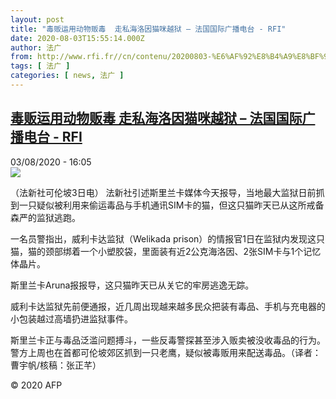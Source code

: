 ```yaml
---
layout: post
title: "毒贩运用动物贩毒  走私海洛因猫咪越狱 – 法国国际广播电台 - RFI"
date: 2020-08-03T15:55:14.000Z
author: 法广
from: http://www.rfi.fr//cn/contenu/20200803-%E6%AF%92%E8%B4%A9%E8%BF%90%E7%94%A8%E5%8A%A8%E7%89%A9%E8%B4%A9%E6%AF%92-%E8%B5%B0%E7%A7%81%E6%B5%B7%E6%B4%9B%E5%9B%A0%E7%8C%AB%E5%92%AA%E8%B6%8A%E7%8B%B1
tags: [ 法广 ]
categories: [ news, 法广 ]
---
```

<!--1596470114000-->
[毒贩运用动物贩毒  走私海洛因猫咪越狱 – 法国国际广播电台 - RFI](http://www.rfi.fr//cn/contenu/20200803-%E6%AF%92%E8%B4%A9%E8%BF%90%E7%94%A8%E5%8A%A8%E7%89%A9%E8%B4%A9%E6%AF%92-%E8%B5%B0%E7%A7%81%E6%B5%B7%E6%B4%9B%E5%9B%A0%E7%8C%AB%E5%92%AA%E8%B6%8A%E7%8B%B1)
------

<div>
<div>03/08/2020 - 16:05</div><img src="https://s.rfi.fr/media/display/6edc1b9a-d597-11ea-a283-005056bf87d6/w:310/p:16x9/int0014b.200803220502.jpg"><div class="t-content__body u-clearfix"><div class="m-interstitial"></div><p>（法新社可伦坡3日电）    法新社引述斯里兰卡媒体今天报导，当地最大监狱日前抓到一只疑似被利用来偷运毒品与手机通讯SIM卡的猫，但这只猫昨天已从这所戒备森严的监狱逃跑。</p><p>    一名员警指出，威利卡达监狱（Welikada prison）的情报官1日在监狱内发现这只猫，猫的颈部绑着一个小塑胶袋，里面装有近2公克海洛因、2张SIM卡与1个记忆体晶片。</p><p>    斯里兰卡Aruna报报导，这只猫昨天已从关它的牢房逃逸无踪。</p><p>    威利卡达监狱先前便通报，近几周出现越来越多民众把装有毒品、手机与充电器的小包装越过高墙扔进监狱事件。</p><p>    斯里兰卡正与毒品泛滥问题搏斗，一些反毒警探甚至涉入贩卖被没收毒品的行为。警方上周也在首都可伦坡郊区抓到一只老鹰，疑似被毒贩用来配送毒品。（译者：曹宇帆/核稿：张正芊）</p><p class="t-copyright">© 2020 AFP</p>        </div>
</div>
